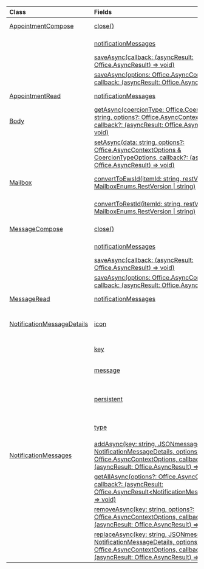 | Class | Fields | Description |
|:---|:---|:---|
|[AppointmentCompose](/javascript/api/outlook/outlook.appointmentcompose)|[close()](/javascript/api/outlook/outlook.appointmentcompose#close--)|Closes the current item that is being composed|
||[notificationMessages](/javascript/api/outlook/outlook.appointmentcompose#notificationmessages)|Gets the notification messages for an item.|
||[saveAsync(callback: (asyncResult: Office.AsyncResult<string>) => void)](/javascript/api/outlook/outlook.appointmentcompose#saveasync-callback--asyncresult-)|Asynchronously saves an item.|
||[saveAsync(options: Office.AsyncContextOptions, callback: (asyncResult: Office.AsyncResult<string>) => void)](/javascript/api/outlook/outlook.appointmentcompose#saveasync-options--callback--asyncresult-)|Asynchronously saves an item.|
|[AppointmentRead](/javascript/api/outlook/outlook.appointmentread)|[notificationMessages](/javascript/api/outlook/outlook.appointmentread#notificationmessages)|Gets the notification messages for an item.|
|[Body](/javascript/api/outlook/outlook.body)|[getAsync(coercionType: Office.CoercionType \| string, options?: Office.AsyncContextOptions, callback?: (asyncResult: Office.AsyncResult<string>) => void)](/javascript/api/outlook/outlook.body#getasync-coerciontype--options--callback--asyncresult-)|Returns the current body in a specified format.|
||[setAsync(data: string, options?: Office.AsyncContextOptions & CoercionTypeOptions, callback?: (asyncResult: Office.AsyncResult<void>) => void)](/javascript/api/outlook/outlook.body#setasync-data--options--callback--asyncresult-)|Replaces the entire body with the specified text.|
|[Mailbox](/javascript/api/outlook/outlook.mailbox)|[convertToEwsId(itemId: string, restVersion: MailboxEnums.RestVersion \| string)](/javascript/api/outlook/outlook.mailbox#converttoewsid-itemid--restversion-)|Converts an item ID formatted for REST into EWS format.|
||[convertToRestId(itemId: string, restVersion: MailboxEnums.RestVersion \| string)](/javascript/api/outlook/outlook.mailbox#converttorestid-itemid--restversion-)|Converts an item ID formatted for EWS into REST format.|
|[MessageCompose](/javascript/api/outlook/outlook.messagecompose)|[close()](/javascript/api/outlook/outlook.messagecompose#close--)|Closes the current item that is being composed|
||[notificationMessages](/javascript/api/outlook/outlook.messagecompose#notificationmessages)|Gets the notification messages for an item.|
||[saveAsync(callback: (asyncResult: Office.AsyncResult<string>) => void)](/javascript/api/outlook/outlook.messagecompose#saveasync-callback--asyncresult-)|Asynchronously saves an item.|
||[saveAsync(options: Office.AsyncContextOptions, callback: (asyncResult: Office.AsyncResult<string>) => void)](/javascript/api/outlook/outlook.messagecompose#saveasync-options--callback--asyncresult-)|Asynchronously saves an item.|
|[MessageRead](/javascript/api/outlook/outlook.messageread)|[notificationMessages](/javascript/api/outlook/outlook.messageread#notificationmessages)|Gets the notification messages for an item.|
|[NotificationMessageDetails](/javascript/api/outlook/outlook.notificationmessagedetails)|[icon](/javascript/api/outlook/outlook.notificationmessagedetails#icon)|A reference to an icon that is defined in the manifest in the `Resources` section. It appears in the infobar area.|
||[key](/javascript/api/outlook/outlook.notificationmessagedetails#key)|The identifier for the notification message.|
||[message](/javascript/api/outlook/outlook.notificationmessagedetails#message)|The text of the notification message. Maximum length is 150 characters.|
||[persistent](/javascript/api/outlook/outlook.notificationmessagedetails#persistent)|Specifies if the message should be persistent. Only applicable when type is `InformationalMessage`.|
||[type](/javascript/api/outlook/outlook.notificationmessagedetails#type)|Specifies the `ItemNotificationMessageType` of message.|
|[NotificationMessages](/javascript/api/outlook/outlook.notificationmessages)|[addAsync(key: string, JSONmessage: NotificationMessageDetails, options?: Office.AsyncContextOptions, callback?: (asyncResult: Office.AsyncResult<void>) => void)](/javascript/api/outlook/outlook.notificationmessages#addasync-key--jsonmessage--options--callback--asyncresult-)|Adds a notification to an item.|
||[getAllAsync(options?: Office.AsyncContextOptions, callback?: (asyncResult: Office.AsyncResult<NotificationMessageDetails[]>) => void)](/javascript/api/outlook/outlook.notificationmessages#getallasync-options--callback--asyncresult-)|Returns all keys and messages for an item.|
||[removeAsync(key: string, options?: Office.AsyncContextOptions, callback?: (asyncResult: Office.AsyncResult<void>) => void)](/javascript/api/outlook/outlook.notificationmessages#removeasync-key--options--callback--asyncresult-)|Removes a notification message for an item.|
||[replaceAsync(key: string, JSONmessage: NotificationMessageDetails, options?: Office.AsyncContextOptions, callback?: (asyncResult: Office.AsyncResult<void>) => void)](/javascript/api/outlook/outlook.notificationmessages#replaceasync-key--jsonmessage--options--callback--asyncresult-)|Replaces a notification message that has a given key with another message.|
